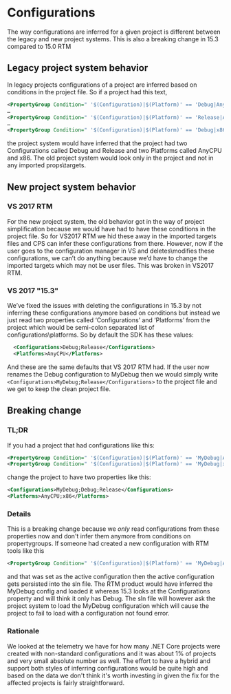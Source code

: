 # Configurations

The way configurations are inferred for a given project is different between the legacy and new project systems. This is also a breaking change in 15.3 compared to 15.0 RTM

## Legacy project system behavior  
In legacy projects configurations of a project are inferred based on conditions in the project file. So if a project had this text,
```xml
<PropertyGroup Condition=" '$(Configuration)|$(Platform)' == 'Debug|AnyCPU' ">
…
<PropertyGroup Condition=" '$(Configuration)|$(Platform)' == 'Release|AnyCPU' ">
…
<PropertyGroup Condition=" '$(Configuration)|$(Platform)' == 'Debug|x86' ">
```

the project system would have inferred that the project had two Configurations called Debug and Release and two Platforms called AnyCPU and x86. The old project system would look only in the project and not in any imported props\targets. 

## New project system behavior

### VS 2017 RTM
For the new project system, the old behavior got in the way of project simplification because we would have had to have these conditions in the project file. So for VS2017 RTM we hid these away in the imported targets files and CPS can infer these configurations from there. However, now if the user goes to the configuration manager in VS and deletes\modifies these configurations, we can’t do anything because we’d have to change the imported targets which may not be user files. This was broken in VS2017 RTM.

### VS 2017 "15.3" 
We’ve fixed the issues with deleting the configurations in 15.3 by not inferring these configurations anymore based on conditions but instead we just read two properties called ‘Configurations’ and ‘Platforms’ from the project which would be semi-colon separated list of configurations\platforms. So by default the SDK has these values:

```xml
  <Configurations>Debug;Release</Configurations>
  <Platforms>AnyCPU</Platforms>
```

And these are the same defaults that VS 2017 RTM had. If the user now renames the Debug configuration to MyDebug then we would simply write `<Configurations>MyDebug;Release</Configurations>` to the project file and we get to keep the clean project file.
 
## Breaking change

### TL;DR
If you had a project that had configurations like this:
```xml
<PropertyGroup Condition=" '$(Configuration)|$(Platform)' == 'MyDebug|AnyCPU' " />
<PropertyGroup Condition=" '$(Configuration)|$(Platform)' == 'MyDebug|x86' " />
```

change the project to have two properties like this:
```xml
<Configurations>MyDebug;Debug;Release</Configurations>
<Platforms>AnyCPU;x86</Platforms>
```

### Details

This is a breaking change because we *only* read configurations from these properties now and don't infer them anymore from conditions on propertygroups. If someone had created a new configuration with RTM tools like this
```xml
<PropertyGroup Condition=" '$(Configuration)|$(Platform)' == 'MyDebug|AnyCPU' ">
```
and that was set as the active configuration then the active configuration gets persisted into the sln file. The RTM product would have inferred the MyDebug config and loaded it whereas 15.3 looks at the Configurations property and will think it only has Debug. The sln file will however ask the project system to load the MyDebug configuration which will cause the project to fail to load with a configuration not found error.
 
### Rationale
We looked at the telemetry we have for how many .NET Core projects were created with non-standard configurations and it was about 1% of projects and very small absolute number as well. The effort to have a hybrid and support both styles of inferring configurations would be quite high and based on the data we don't think it's worth investing in given the fix for the affected projects is fairly straightforward. 
